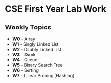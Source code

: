 # CSE First Year Lab Work

## Weekly Topics

- **W0** - Array  
- **W1** - Singly Linked List  
- **W2** - Doubly Linked List  
- **W3** - Stack  
- **W4** - Queue  
- **W5** - Binary Search Tree  
- **W6** - Sorting  
- **W7** - Linear Probing (Hashing)
